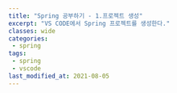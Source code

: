 ```yaml
---
title: "Spring 공부하기 - 1.프로젝트 생성"
excerpt: "VS CODE에서 Spring 프로젝트를 생성한다."
classes: wide
categories:
 - spring
tags:
 - spring
 - vscode
last_modified_at: 2021-08-05
---
```

